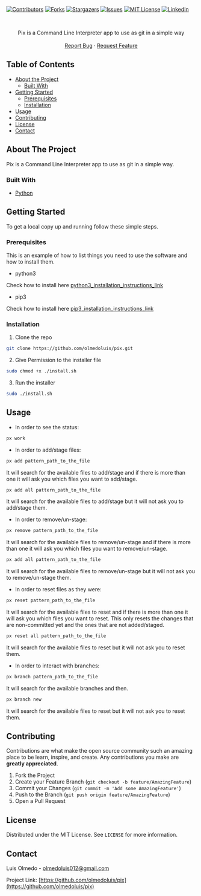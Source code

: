 [![Contributors][contributors-shield]][contributors-url]
[![Forks][forks-shield]][forks-url]
[![Stargazers][stars-shield]][stars-url]
[![Issues][issues-shield]][issues-url]
[![MIT License][license-shield]][license-url]
[![LinkedIn][linkedin-shield]][linkedin-url]

<!-- PROJECT LOGO -->
<br />
<p align="center">
  <p align="center">
    Pix is a Command Line Interpreter app to use as git in a simple way
    <br />
    <br />
    <a href="https://github.com/olmedoluis/pix/issues">Report Bug</a>
    ·
    <a href="https://github.com/olmedoluis/pix/issues">Request Feature</a>
  </p>
</p>

<!-- TABLE OF CONTENTS -->

## Table of Contents

- [About the Project](#about-the-project)
  - [Built With](#built-with)
- [Getting Started](#getting-started)
  - [Prerequisites](#prerequisites)
  - [Installation](#installation)
- [Usage](#usage)
- [Contributing](#contributing)
- [License](#license)
- [Contact](#contact)

<!-- ABOUT THE PROJECT -->

## About The Project

Pix is a Command Line Interpreter app to use as git in a simple way.

### Built With

- [Python](https://www.python.org/)

<!-- GETTING STARTED -->

## Getting Started

To get a local copy up and running follow these simple steps.

### Prerequisites

This is an example of how to list things you need to use the software and how to install them.

- python3

Check how to install here [python3_installation_instructions_link](https://www.python.org/)

- pip3

Check how to install here [pip3_installation_instructions_link](https://pip.pypa.io/en/stable/installing/)

### Installation

1. Clone the repo

```sh
git clone https://github.com/olmedoluis/pix.git
```

2. Give Permission to the installer file

```sh
sudo chmod +x ./install.sh
```

3. Run the installer

```sh
sudo ./install.sh
```

<!-- USAGE EXAMPLES -->

## Usage

- In order to see the status:

```sh
px work
```

- In order to add/stage files:

```sh
px add pattern_path_to_the_file
```

It will search for the available files to add/stage and if there is more than one it will ask you which files you want to add/stage.

```sh
px add all pattern_path_to_the_file
```

It will search for the available files to add/stage but it will not ask you to add/stage them.

- In order to remove/un-stage:

```sh
px remove pattern_path_to_the_file
```

It will search for the available files to remove/un-stage and if there is more than one it will ask you which files you want to remove/un-stage.

```sh
px add all pattern_path_to_the_file
```

It will search for the available files to remove/un-stage but it will not ask you to remove/un-stage them.

- In order to reset files as they were:

```sh
px reset pattern_path_to_the_file
```

It will search for the available files to reset and if there is more than one it will ask you which files you want to reset.
This only resets the changes that are non-committed yet and the ones that are not added/staged.

```sh
px reset all pattern_path_to_the_file
```

It will search for the available files to reset but it will not ask you to reset them.

- In order to interact with branches:

```sh
px branch pattern_path_to_the_file
```

It will search for the available branches and then.

```sh
px branch new
```

It will search for the available files to reset but it will not ask you to reset them.

<!-- CONTRIBUTING -->

## Contributing

Contributions are what make the open source community such an amazing place to be learn, inspire, and create. Any contributions you make are **greatly appreciated**.

1. Fork the Project
2. Create your Feature Branch (`git checkout -b feature/AmazingFeature`)
3. Commit your Changes (`git commit -m 'Add some AmazingFeature'`)
4. Push to the Branch (`git push origin feature/AmazingFeature`)
5. Open a Pull Request

<!-- LICENSE -->

## License

Distributed under the MIT License. See `LICENSE` for more information.

<!-- CONTACT -->

## Contact

Luis Olmedo - olmedoluis012@gmail.com

Project Link: [https://github.com/olmedoluis/pix](https://github.com/olmedoluis/pix)

<!-- MARKDOWN LINKS & IMAGES -->
<!-- https://www.markdownguide.org/basic-syntax/#reference-style-links -->

[contributors-shield]: https://img.shields.io/github/contributors/olmedoluis/pix.svg?style=flat-square
[contributors-url]: https://github.com/olmedoluis/pix/graphs/contributors
[forks-shield]: https://img.shields.io/github/forks/olmedoluis/pix.svg?style=flat-square
[forks-url]: https://github.com/olmedoluis/pix/network/members
[stars-shield]: https://img.shields.io/github/stars/olmedoluis/pix.svg?style=flat-square
[stars-url]: https://github.com/olmedoluis/pix/stargazers
[issues-shield]: https://img.shields.io/github/issues/olmedoluis/pix.svg?style=flat-square
[issues-url]: https://github.com/olmedoluis/pix/issues
[license-shield]: https://img.shields.io/github/license/olmedoluis/pix.svg?style=flat-square
[license-url]: https://github.com/olmedoluis/pix/blob/master/LICENSE.txt
[linkedin-shield]: https://img.shields.io/badge/-LinkedIn-black.svg?style=flat-square&logo=linkedin&colorB=555
[linkedin-url]: https://linkedin.com/in/luisaolmedo
[product-screenshot]: images/screenshot.png
